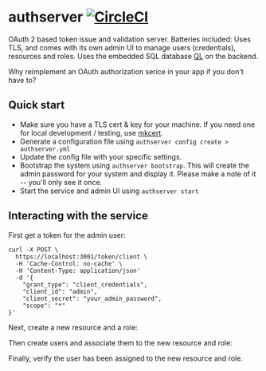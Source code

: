 # authserver [![CircleCI](https://circleci.com/gh/danesparza/authserver.svg?style=shield)](https://circleci.com/gh/danesparza/authserver)
OAuth 2 based token issue and validation server.  Batteries included: Uses TLS, and comes with its own admin UI to manage users (credentials), resources and roles.  Uses the embedded SQL database [QL](https://github.com/cznic/ql) on the backend.     

Why reimplement an OAuth authorization serice in your app if you don't have to?

## Quick start

* Make sure you have a TLS cert & key for your machine.  If you need one for local development / testing, use [mkcert](https://github.com/FiloSottile/mkcert).  
* Generate a configuration file using `authserver config create > authserver.yml`
* Update the config file with your specific settings.
* Bootstrap the system using `authserver bootstrap`.  This will create the admin password for your system and display it.  Please make a note of it -- you'll only see it once.
* Start the service and admin UI using `authserver start`

## Interacting with the service

First get a token for the admin user:
```
curl -X POST \
  https://localhost:3001/token/client \
  -H 'Cache-Control: no-cache' \
  -H 'Content-Type: application/json'
  -d '{
	"grant_type": "client_credentials",
	"client_id": "admin",
	"client_secret": "your_admin_password",
	"scope": "*"
}'
```

Next, create a new resource and a role:

Then create users and associate them to the new resource and role:

Finally, verify the user has been assigned to the new resource and role.

